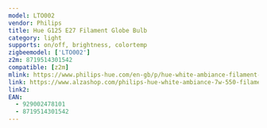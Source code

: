 ```yaml
---
model: LTO002
vendor: Philips
title: Hue G125 E27 Filament Globe Bulb
category: light
supports: on/off, brightness, colortemp
zigbeemodel: ['LTO002']
z2m: 8719514301542
compatible: [z2m]
mlink: https://www.philips-hue.com/en-gb/p/hue-white-ambiance-filament-1-pack-g125-e27-filament-globe/8719514301542
link: https://www.alzashop.com/philips-hue-white-ambiance-7w-550-filament-g125-e27-d6731018.htm
link2: 
EAN: 
  - 929002478101
  - 8719514301542
---
```

